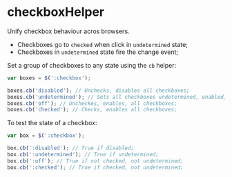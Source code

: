 checkboxHelper
==============

Unify checkbox behaviour acros browsers.

+ Checkboxes go to `checked` when click in `undetermined` state;
+ Checkboxes in `undetermined` state fire the change event;

Set a group of checkboxes to any state using the `cb` helper:

```JavaScript
var boxes = $(':checkbox');

boxes.cb('disabled'); // Unchecks, disables all checkboxes;
boxes.cb('undetermined'); // Sets all checkboxes undetermined, enabled, checked if required;
boxes.cb('off'); // Uncheckes, enables, all checkboxes;
boxes.cb('checked'); // Checks, enables all checkboxes;
```

To test the state of a checkbox:

```JavaScript
var box = $(':checkbox');

box.cb(':disabled'); // True if disabled;
box.cb(':undetermined'); // True if undetermined;
box.cb(':off'); // True if not checked, not undetermined;
box.cb(':checked'); // True if checked, not undetermined;
```
